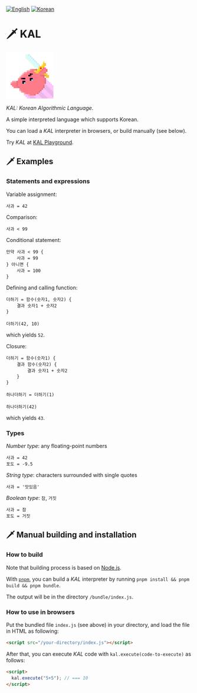 [![English](https://img.shields.io/badge/Lang-en-green)][readme-en]
[![Korean](https://img.shields.io/badge/Lang-ko-blue)][readme-ko]

[readme-en]: ./
[readme-ko]: ./docs/README_KR.md



# 🗡️ KAL

<img src="./docs/images/kal-logo.png" alt="KAL logo" width="128px" height="128px" />

_KAL: Korean Algorithmic Language_.

A simple interpreted language which supports Korean.

You can load a _KAL_ interpreter in browsers, or build manually (see below).

Try _KAL_ at [KAL Playground][playground].

[playground]: https://kal-playground.rooi.dev/



## 🗡️ Examples

### Statements and expressions

Variable assignment:
```
사과 = 42
```

Comparison:
```
사과 < 99
```

Conditional statement:
```
만약 사과 < 99 {
    사과 = 99
} 아니면 {
    사과 = 100
}
```

Defining and calling function:
```
더하기 = 함수(숫자1, 숫자2) {
    결과 숫자1 + 숫자2
}

더하기(42, 10)
```
which yields `52`.

Closure:
```
더하기 = 함수(숫자1) {
    결과 함수(숫자2) {
        결과 숫자1 + 숫자2
    }
}

하나더하기 = 더하기(1)

하나더하기(42)
```
which yields `43`.



### Types

_Number type_: any floating-point numbers
```
사과 = 42
포도 = -9.5
```

_String type_: characters surrounded with single quotes
```
사과 = '맛있음'
```

_Boolean type_: `참`, `거짓`
```
사과 = 참
포도 = 거짓
```


## 🗡️ Manual building and installation

### How to build

Note that building process is based on [Node.js][node].

With [`pnpm`][pnpm], you can build a _KAL_ interpreter by running `pnpm install && pnpm build && pnpm bundle`.

The output will be in the directory `/bundle/index.js`.

[pnpm]: https://pnpm.io/
[node]: https://nodejs.org/



### How to use in browsers

Put the bundled file `index.js` (see above) in your directory, and load the file in HTML as following:

```HTML
<script src="/your-directory/index.js"></script>
```

After that, you can execute _KAL_ code with `kal.execute(code-to-execute)` as follows:

```HTML
<script>
  kal.execute("5+5"); // === 10
</script>
```
